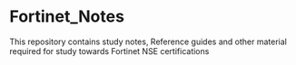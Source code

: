 # Fortinet_Notes
This repository contains study notes, Reference guides and other material required for study towards Fortinet NSE certifications
